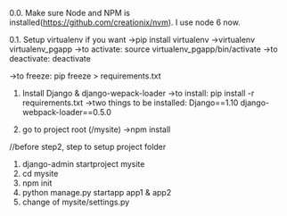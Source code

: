 0.0. Make sure Node and NPM is installed(https://github.com/creationix/nvm). I use node 6 now.

0.1. Setup virtualenv if you want
->pip install virtualenv
->virtualenv virtualenv_pgapp
->to activate: source virtualenv_pgapp/bin/activate
->to deactivate: deactivate

->to freeze: pip freeze > requirements.txt

1. Install Django & django-wepack-loader
->to install: pip install -r requirements.txt
->two things to be installed:
Django==1.10
django-webpack-loader==0.5.0

2. go to project root (/mysite)
->npm install

//before step2, step to setup project folder
1. django-admin startproject mysite
2. cd mysite
3. npm init
4. python manage.py startapp app1 & app2
5. change of mysite/settings.py
